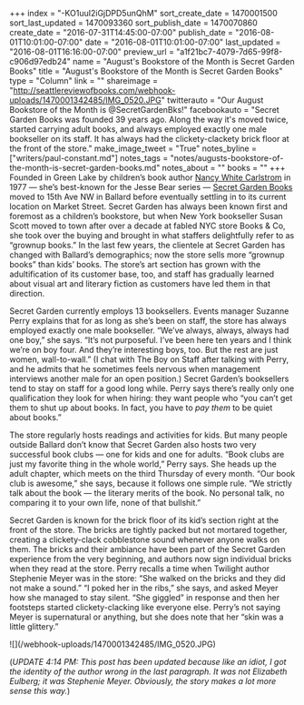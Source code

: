 +++
index = "-KO1uuI2iGjDPD5unQhM"
sort_create_date = 1470001500
sort_last_updated = 1470093360
sort_publish_date = 1470070860
create_date = "2016-07-31T14:45:00-07:00"
publish_date = "2016-08-01T10:01:00-07:00"
date = "2016-08-01T10:01:00-07:00"
last_updated = "2016-08-01T16:16:00-07:00"
preview_url = "a1f21bc7-4079-7d65-99f8-c906d97edb24"
name = "August's Bookstore of the Month is Secret Garden Books"
title = "August's Bookstore of the Month is Secret Garden Books"
type = "Column"
link = ""
shareimage = "http://seattlereviewofbooks.com/webhook-uploads/1470001342485/IMG_0520.JPG"
twitterauto = "Our August Bookstore of the Month is @SecretGardenBks!"
facebookauto = "Secret Garden Books was founded 39 years ago. Along the way it's moved twice, started carrying adult books, and always employed exactly one male bookseller on its staff. It has always had the clickety-clackety brick floor at the front of the store."
make_image_tweet = "True"
notes_byline = ["writers/paul-constant.md"]
notes_tags = "notes/augusts-bookstore-of-the-month-is-secret-garden-books.md"
notes_about = ""
books = ""
+++
Founded in Green Lake by children’s book author [Nancy White Carlstrom](http://www.nancywhitecarlstrom.com/) in 1977 — she’s best-known for the Jesse Bear series — [Secret Garden Books](http://www.secretgardenbooks.com) moved to 15th Ave NW in Ballard before eventually settling in to its current location on Market Street. Secret Garden has always been known first and foremost as a children’s bookstore, but when New York bookseller Susan Scott moved to town after over a decade at fabled NYC store Books & Co, she took over the buying and brought in what staffers delightfully refer to as “grownup books.” In the last few years, the clientele at Secret Garden has changed with Ballard’s demographics; now the store sells more “grownup books” than kids’ books. The store’s art section has grown with the adultification of its customer base, too, and staff has gradually learned about visual art and literary fiction as customers have led them in that direction.

Secret Garden currently employs 13 booksellers. Events manager Suzanne Perry explains that for as long as she’s been on staff, the store has always employed exactly one male bookseller. “We’ve always, always, always had one boy,” she says. “It’s not purposeful. I’ve been here ten years and I think we’re on boy four. And they’re interesting boys, too. But the rest are just women, wall-to-wall.” (I chat with The Boy on Staff after talking with Perry, and he admits that he sometimes feels nervous when management interviews another male for an open position.) Secret Garden’s booksellers tend to stay on staff for a good long while. Perry says there’s really only one qualification they look for when hiring: they want people who “you can’t get them to shut up about books. In fact, you have to *pay them* to be quiet about books.”

The store regularly hosts readings and activities for kids. But many people outside Ballard don’t know that Secret Garden also hosts two very successful book clubs — one for kids and one for adults. “Book clubs are just my favorite thing in the whole world,” Perry says. She heads up the adult chapter, which meets on the third Thursday of every month. “Our book club is awesome,” she says, because it follows one simple rule. “We strictly talk about the book — the literary merits of the book. No personal talk, no comparing it to your own life, none of that bullshit.” 

Secret Garden is known for the brick floor of its kid’s section right at the front of the store. The bricks are tightly packed but not mortared together, creating a clickety-clack cobblestone sound whenever anyone walks on them. The bricks and their ambiance have been part of the Secret Garden experience from the very beginning, and authors now sign individual bricks when they read at the store. Perry recalls a time when Twilight author Stephenie Meyer was in the store: “She walked on the bricks and they did not make a sound.”  “I poked her in the ribs,” she says, and asked Meyer how she managed to stay silent. “She giggled” in response and then her footsteps started clickety-clacking like everyone else. Perry’s not saying Meyer is supernatural or anything, but she does note that her “skin was a little glittery.”

<p class="image">![](/webhook-uploads/1470001342485/IMG_0520.JPG)</p>

(*UPDATE 4:14 PM: This post has been updated because like an idiot, I got the identity of the author wrong in the last paragraph. It was not Elizabeth Eulberg; it was Stephenie Meyer. Obviously, the story makes a lot more sense this way.*)

